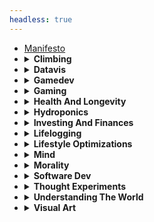 ```yaml
---
headless: true
---
```

<ul>
  <li><a href="/docs/manifesto/">Manifesto</a>
  <li>
    <details>
      <summary>
        <strong>Climbing</strong>
      </summary>
      <ul>
        <li><a href="/docs/climbing/media/">Media</a>
        <li><a href="/docs/climbing/safety-checklist/">Safety
        Checklist</a>
        <li>
          <details>
            <summary>
              <strong>Event Reports</strong>
            </summary>
            <ul>
              <li><a href=
              "/docs/climbing/event-reports/2019-10-7-namaste-wall-zion/">
              2019 10 7 Namaste Wall Zion</a>
              <li><a href=
              "/docs/climbing/event-reports/2020-8-10-lake-erie/">2020
              8 10 Lake Erie</a>
              <li><a href=
              "/docs/climbing/event-reports/2020-8-12-mile-high-club/">
              2020 8 12 Mile High Club</a>
              <li><a href=
              "/docs/climbing/event-reports/first-512/">First
              512</a>
              <li><a href=
              "/docs/climbing/event-reports/mcmahon-hall/">Mcmahon
              Hall</a>
            </ul>
          </details>
      </ul>
    </details>
  <li>
    <details>
      <summary>
        <strong>Datavis</strong>
      </summary>
      <ul>
        <li><a href="/docs/datavis/reddit-tree/">Reddit Tree</a>
        <li><a href="/docs/datavis/seattle-rain/">Seattle Rain</a>
      </ul>
    </details>
  <li>
    <details>
      <summary>
        <strong>Gamedev</strong>
      </summary>
      <ul>
        <li><a href="/docs/gamedev/common-patterns/">Common
        Patterns</a>
        <li><a href="/docs/gamedev/gamedev-context/">Gamedev
        Context</a>
        <li><a href="/docs/gamedev/my-projects/">My Projects</a>
        <li>
          <details>
            <summary>
              <strong>Game Ideas</strong>
            </summary>
            <ul>
              <li><a href=
              "/docs/gamedev/game-ideas/farming-video-game/">Farming
              Video Game</a>
              <li><a href=
              "/docs/gamedev/game-ideas/roguelike-base-builder/">Roguelike
              Base Builder</a>
              <li><a href=
              "/docs/gamedev/game-ideas/safe-building-designer/">Safe
              Building Designer</a>
            </ul>
          </details>
        <li>
          <details>
            <summary>
              <strong>Mechanic Ideas</strong>
            </summary>
            <ul>
              <li><a href=
              "/docs/gamedev/mechanic-ideas/character-alignment/">Character
              Alignment</a>
              <li><a href=
              "/docs/gamedev/mechanic-ideas/low-friction-turn-based-tactics/">
              Low Friction Turn Based Tactics</a>
            </ul>
          </details>
      </ul>
    </details>
  <li>
    <details>
      <summary>
        <strong>Gaming</strong>
      </summary>
      <ul>
        <li><a href="/docs/gaming/chess/">Chess</a>
        <li><a href="/docs/gaming/fps-principles/">Fps
        Principles</a>
        <li><a href="/docs/gaming/oxygen-not-included/">Oxygen Not
        Included</a>
        <li><a href=
        "/docs/gaming/recommended-puzzle-games/">Recommended Puzzle
        Games</a>
        <li><a href=
        "/docs/gaming/recommended-social-games/">Recommended Social
        Games</a>
        <li><a href="/docs/gaming/top-10-all-time/">Top 10 All
        Time</a>
      </ul>
    </details>
  <li>
    <details>
      <summary>
        <strong>Health And Longevity</strong>
      </summary>
      <ul>
        <li><a href=
        "/docs/health-and-longevity/aging-science/">Aging
        Science</a>
        <li><a href=
        "/docs/health-and-longevity/avoiding-accidents/">Avoiding
        Accidents</a>
        <li><a href=
        "/docs/health-and-longevity/biomarker-correlator/">Biomarker
        Correlator</a>
        <li><a href=
        "/docs/health-and-longevity/causes-of-death/">Causes Of
        Death</a>
        <li><a href=
        "/docs/health-and-longevity/chronic-stress/">Chronic
        Stress</a>
        <li><a href=
        "/docs/health-and-longevity/circadian-rhythm/">Circadian
        Rhythm</a>
        <li><a href=
        "/docs/health-and-longevity/continuous-glucose-monitoring/">
        Continuous Glucose Monitoring</a>
        <li><a href=
        "/docs/health-and-longevity/cooking/">Cooking</a>
        <li><a href=
        "/docs/health-and-longevity/dental-health/">Dental
        Health</a>
        <li><a href="/docs/health-and-longevity/dna-testing/">Dna
        Testing</a>
        <li><a href=
        "/docs/health-and-longevity/exercise/">Exercise</a>
        <li><a href=
        "/docs/health-and-longevity/fasting/">Fasting</a>
        <li><a href="/docs/health-and-longevity/food/">Food</a>
        <li><a href=
        "/docs/health-and-longevity/influences/">Influences</a>
        <li><a href=
        "/docs/health-and-longevity/my-physiological-states/">My
        Physiological States</a>
        <li><a href="/docs/health-and-longevity/sleep/">Sleep</a>
        <li><a href=
        "/docs/health-and-longevity/tracking-health/">Tracking
        Health</a>
      </ul>
    </details>
  <li>
    <details>
      <summary>
        <strong>Hydroponics</strong>
      </summary>
      <ul>
        <li><a href="/docs/hydroponics/journal/">Journal</a>
        <li><a href="/docs/hydroponics/my-setup/">My Setup</a>
      </ul>
    </details>
  <li>
    <details>
      <summary>
        <strong>Investing And Finances</strong>
      </summary>
      <ul>
        <li><a href=
        "/docs/investing-and-finances/comprehensive-housing-return-estimator/">
        Comprehensive Housing Return Estimator</a>
        <li><a href=
        "/docs/investing-and-finances/financial-independence/">Financial
        Independence</a>
        <li><a href=
        "/docs/investing-and-finances/housing/">Housing</a>
        <li><a href=
        "/docs/investing-and-finances/influences/">Influences</a>
        <li><a href=
        "/docs/investing-and-finances/monthly-costs-of-car-ownership/">
        Monthly Costs Of Car Ownership</a>
        <li><a href=
        "/docs/investing-and-finances/strategies/">Strategies</a>
        <li><a href="/docs/investing-and-finances/taxes/">Taxes</a>
      </ul>
    </details>
  <li>
    <details>
      <summary>
        <strong>Lifelogging</strong>
      </summary>
      <ul>
        <li><a href="/docs/lifelogging/camera/">Camera</a>
        <li><a href="/docs/lifelogging/influences/">Influences</a>
        <li><a href="/docs/lifelogging/what-and-why/">What And
        Why</a>
      </ul>
    </details>
  <li>
    <details>
      <summary>
        <strong>Lifestyle Optimizations</strong>
      </summary>
      <ul>
        <li><a href=
        "/docs/lifestyle-optimizations/android-apps/">Android
        Apps</a>
        <li><a href=
        "/docs/lifestyle-optimizations/bike-commuting/">Bike
        Commuting</a>
        <li><a href=
        "/docs/lifestyle-optimizations/experiences/">Experiences</a>
        <li><a href=
        "/docs/lifestyle-optimizations/geographical-maps/">Geographical
        Maps</a>
        <li><a href=
        "/docs/lifestyle-optimizations/hang-drying-clothes/">Hang
        Drying Clothes</a>
        <li><a href=
        "/docs/lifestyle-optimizations/home-energy-monitoring/">Home
        Energy Monitoring</a>
        <li><a href=
        "/docs/lifestyle-optimizations/home-network-and-internet-troubleshooting/">
        Home Network And Internet Troubleshooting</a>
        <li><a href=
        "/docs/lifestyle-optimizations/my-computer-configuration-dotfiles/">
        My Computer Configuration Dotfiles</a>
        <li><a href=
        "/docs/lifestyle-optimizations/no-ad-youtube-viewing/">No
        Ad Youtube Viewing</a>
        <li><a href=
        "/docs/lifestyle-optimizations/phone-case/">Phone Case</a>
        <li><a href=
        "/docs/lifestyle-optimizations/task-tracking/">Task
        Tracking</a>
        <li><a href=
        "/docs/lifestyle-optimizations/taut-line-hitch/">Taut Line
        Hitch</a>
        <li><a href=
        "/docs/lifestyle-optimizations/this-website/">This
        Website</a>
        <li><a href="/docs/lifestyle-optimizations/vim-tricks/">Vim
        Tricks</a>
      </ul>
    </details>
  <li>
    <details>
      <summary>
        <strong>Mind</strong>
      </summary>
      <ul>
        <li><a href=
        "/docs/mind/absorbing-and-professing/">Absorbing And
        Professing</a>
        <li><a href="/docs/mind/brain-juice/">Brain Juice</a>
        <li><a href="/docs/mind/contentment/">Contentment</a>
        <li><a href="/docs/mind/creativity/">Creativity</a>
        <li><a href="/docs/mind/desires-and-deprivation/">Desires
        And Deprivation</a>
        <li><a href="/docs/mind/education/">Education</a>
        <li><a href="/docs/mind/how-to-do-hard-tasks/">How To Do
        Hard Tasks</a>
        <li><a href="/docs/mind/influences/">Influences</a>
        <li><a href="/docs/mind/motivation/">Motivation</a>
        <li><a href=
        "/docs/mind/myers-briggs-personality-typing/">Myers Briggs
        Personality Typing</a>
        <li><a href=
        "/docs/mind/things-to-do-when-unmotivated/">Things To Do
        When Unmotivated</a>
        <li><a href="/docs/mind/working-with-others/">Working With
        Others</a>
      </ul>
    </details>
  <li>
    <details>
      <summary>
        <strong>Morality</strong>
      </summary>
      <ul>
        <li><a href=
        "/docs/morality/efficient-living-and-morality/">Efficient
        Living And Morality</a>
        <li><a href="/docs/morality/right-to-risk/">Right To
        Risk</a>
      </ul>
    </details>
  <li>
    <details>
      <summary>
        <strong>Software Dev</strong>
      </summary>
      <ul>
        <li><a href=
        "/docs/software-dev/actionable-tips/">Actionable Tips</a>
        <li><a href=
        "/docs/software-dev/auto-input-data-collection/">Auto Input
        Data Collection</a>
        <li><a href=
        "/docs/software-dev/choosing-a-language/">Choosing A
        Language</a>
        <li><a href=
        "/docs/software-dev/functional-programming/">Functional
        Programming</a>
        <li><a href="/docs/software-dev/impact/">Impact</a>
        <li><a href="/docs/software-dev/influences/">Influences</a>
        <li><a href="/docs/software-dev/patterned-code/">Patterned
        Code</a>
      </ul>
    </details>
  <li>
    <details>
      <summary>
        <strong>Thought Experiments</strong>
      </summary>
      <ul>
        <li><a href=
        "/docs/thought-experiments/artificial-intelligence/">Artificial
        Intelligence</a>
        <li><a href=
        "/docs/thought-experiments/random-ideas/">Random Ideas</a>
        <li><a href="/docs/thought-experiments/two-glasses/">Two
        Glasses</a>
      </ul>
    </details>
  <li>
    <details>
      <summary>
        <strong>Understanding The World</strong>
      </summary>
      <ul>
        <li><a href=
        "/docs/understanding-the-world/applying-theories/">Applying
        Theories</a>
        <li><a href=
        "/docs/understanding-the-world/great-explanations/">Great
        Explanations</a>
        <li><a href=
        "/docs/understanding-the-world/individuals-vs-groups/">Individuals
        Vs Groups</a>
        <li><a href=
        "/docs/understanding-the-world/influences/">Influences</a>
        <li><a href=
        "/docs/understanding-the-world/judging-decisions/">Judging
        Decisions</a>
        <li><a href=
        "/docs/understanding-the-world/notetaking/">Notetaking</a>
        <li><a href=
        "/docs/understanding-the-world/physics/">Physics</a>
        <li><a href=
        "/docs/understanding-the-world/politics/">Politics</a>
        <li><a href=
        "/docs/understanding-the-world/solving-societal-problems/">Solving
        Societal Problems</a>
        <li><a href=
        "/docs/understanding-the-world/utopia/">Utopia</a>
        <li><a href=
        "/docs/understanding-the-world/what-to-believe/">What To
        Believe</a>
      </ul>
    </details>
  <li>
    <details>
      <summary>
        <strong>Visual Art</strong>
      </summary>
      <ul>
        <li><a href="/docs/visual-art/generative-art/">Generative
        Art</a>
        <li><a href=
        "/docs/visual-art/inspiration-and-resources/">Inspiration
        And Resources</a>
        <li><a href="/docs/visual-art/judging-art/">Judging Art</a>
      </ul>
    </details>
</ul>
